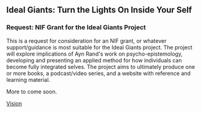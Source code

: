 ## Ideal Giants: Turn the Lights On Inside Your Self

### Request: NIF Grant for the Ideal Giants Project

This is a request for consideration for an NIF grant, or whatever support/guidance is most suitable for the Ideal Giants project. The project will explore implications of Ayn Rand's work on psycho-epistemology, developing and presenting an applied method for how individuals can become fully integrated selves. The project aims to ultimately produce one or more books, a podcast/video series, and a website with reference and learning material.

More to come soon.

[Vision](vision.md)

